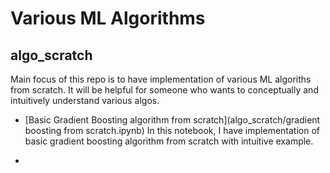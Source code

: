 # Various ML Algorithms

## algo_scratch
Main focus of this repo is to have implementation of various ML algoriths from scratch. It will be helpful for someone who wants to conceptually and intuitively understand various algos. 
  
* [Basic Gradient Boosting algorithm from scratch](algo_scratch/gradient boosting from scratch.ipynb)
In this notebook, I have implementation of basic gradient boosting algorithm from scratch with intuitive example.   

*  
  
